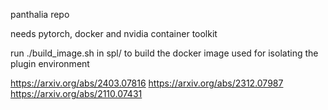 panthalia repo

needs pytorch, docker and nvidia container toolkit

run ./build_image.sh in spl/ to build the docker image used for isolating the plugin environment

https://arxiv.org/abs/2403.07816
https://arxiv.org/abs/2312.07987
https://arxiv.org/abs/2110.07431